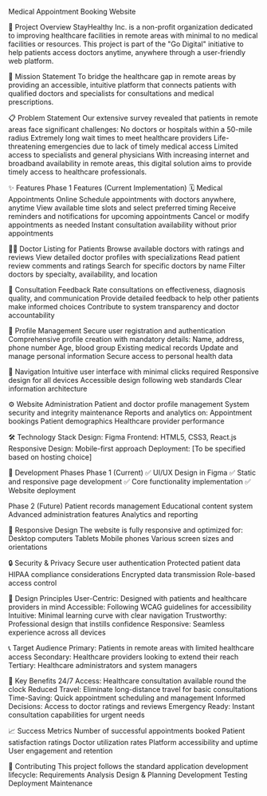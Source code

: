 Medical Appointment Booking Website

🏥 Project Overview
StayHealthy Inc. is a non-profit organization dedicated to improving healthcare facilities in remote areas with minimal to no medical facilities or resources. This project is part of the "Go Digital" initiative to help patients access doctors anytime, anywhere through a user-friendly web platform.

🎯 Mission Statement
To bridge the healthcare gap in remote areas by providing an accessible, intuitive platform that connects patients with qualified doctors and specialists for consultations and medical prescriptions.

📋 Problem Statement
Our extensive survey revealed that patients in remote areas face significant challenges:
No doctors or hospitals within a 50-mile radius
Extremely long wait times to meet healthcare providers
Life-threatening emergencies due to lack of timely medical access
Limited access to specialists and general physicians
With increasing internet and broadband availability in remote areas, this digital solution aims to provide timely access to healthcare professionals.

✨ Features
Phase 1 Features (Current Implementation)
🗓️ Medical Appointments Online
Schedule appointments with doctors anywhere, anytime
View available time slots and select preferred timing
Receive reminders and notifications for upcoming appointments
Cancel or modify appointments as needed
Instant consultation availability without prior appointments

👨‍⚕️ Doctor Listing for Patients
Browse available doctors with ratings and reviews
View detailed doctor profiles with specializations
Read patient review comments and ratings
Search for specific doctors by name
Filter doctors by specialty, availability, and location

💬 Consultation Feedback
Rate consultations on effectiveness, diagnosis quality, and communication
Provide detailed feedback to help other patients make informed choices
Contribute to system transparency and doctor accountability

👤 Profile Management
Secure user registration and authentication
Comprehensive profile creation with mandatory details:
Name, address, phone number
Age, blood group
Existing medical records
Update and manage personal information
Secure access to personal health data

🧭 Navigation
Intuitive user interface with minimal clicks required
Responsive design for all devices
Accessible design following web standards
Clear information architecture

⚙️ Website Administration
Patient and doctor profile management
System security and integrity maintenance
Reports and analytics on:
Appointment bookings
Patient demographics
Healthcare provider performance

🛠️ Technology Stack
Design: Figma
Frontend: HTML5, CSS3, React.js
Responsive Design: Mobile-first approach
Deployment: [To be specified based on hosting choice]

🚀 Development Phases
Phase 1 (Current)
✅ UI/UX Design in Figma
✅ Static and responsive page development
✅ Core functionality implementation
✅ Website deployment

Phase 2 (Future)
Patient records management
Educational content system
Advanced administration features
Analytics and reporting

📱 Responsive Design
The website is fully responsive and optimized for:
Desktop computers
Tablets
Mobile phones
Various screen sizes and orientations

🔒 Security & Privacy
Secure user authentication
Protected patient data
HIPAA compliance considerations
Encrypted data transmission
Role-based access control

🎨 Design Principles
User-Centric: Designed with patients and healthcare providers in mind
Accessible: Following WCAG guidelines for accessibility
Intuitive: Minimal learning curve with clear navigation
Trustworthy: Professional design that instills confidence
Responsive: Seamless experience across all devices

📞 Target Audience
Primary: Patients in remote areas with limited healthcare access
Secondary: Healthcare providers looking to extend their reach
Tertiary: Healthcare administrators and system managers

🌟 Key Benefits
24/7 Access: Healthcare consultation available round the clock
Reduced Travel: Eliminate long-distance travel for basic consultations
Time-Saving: Quick appointment scheduling and management
Informed Decisions: Access to doctor ratings and reviews
Emergency Ready: Instant consultation capabilities for urgent needs

📈 Success Metrics
Number of successful appointments booked
Patient satisfaction ratings
Doctor utilization rates
Platform accessibility and uptime
User engagement and retention

🤝 Contributing
This project follows the standard application development lifecycle:
Requirements Analysis
Design & Planning
Development
Testing
Deployment
Maintenance